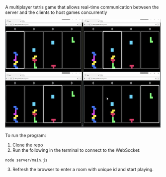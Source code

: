 A multiplayer tetris game that allows real-time communication between the server and the clients to host games concurrently

<img src="https://github.com/zhishan03/Multi-Player-Tetris/blob/main/pic.png" alt="alt text" width="500" height="350">

To run the program: 
1. Clone the repo
2. Run the following in the terminal to connect to the WebSocket: 

`node server/main.js`

3. Refresh the browser to enter a room with unique id and start playing.
